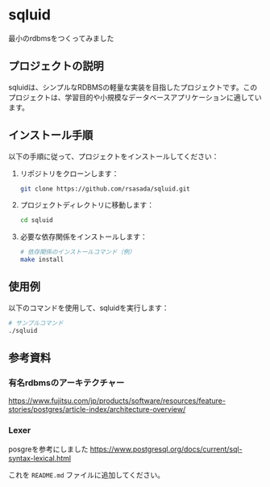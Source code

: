 # sqluid

最小のrdbmsをつくってみました

## プロジェクトの説明
sqluidは、シンプルなRDBMSの軽量な実装を目指したプロジェクトです。このプロジェクトは、学習目的や小規模なデータベースアプリケーションに適しています。

## インストール手順
以下の手順に従って、プロジェクトをインストールしてください：

1. リポジトリをクローンします：
    ```sh
    git clone https://github.com/rsasada/sqluid.git
    ```
2. プロジェクトディレクトリに移動します：
    ```sh
    cd sqluid
    ```
3. 必要な依存関係をインストールします：
    ```sh
    # 依存関係のインストールコマンド（例）
    make install
    ```

## 使用例
以下のコマンドを使用して、sqluidを実行します：

```sh
# サンプルコマンド
./sqluid
```

## 参考資料

### 有名rdbmsのアーキテクチャー
https://www.fujitsu.com/jp/products/software/resources/feature-stories/postgres/article-index/architecture-overview/

### Lexer
posgreを参考にしました
https://www.postgresql.org/docs/current/sql-syntax-lexical.html

これを `README.md` ファイルに追加してください。
